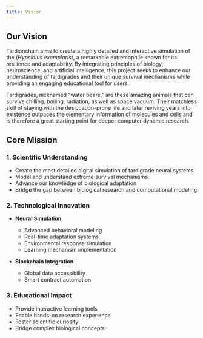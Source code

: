 ```yaml
---
title: Vision
---
```


## Our Vision

Tardionchain aims to create a highly detailed and interactive simulation of the (*Hypsibius exemplaris*), a remarkable extremophile known for its resilience and adaptability. By integrating principles of biology, neuroscience, and artificial intelligence, this project seeks to enhance our understanding of tardigrades and their unique survival mechanisms while providing an engaging educational tool for users.

Tardigrades, nicknamed "water bears," are these amazing animals that can survive chilling, boiling, radiation, as well as space vacuum. Their matchless skill of staying with the desiccation-prone life and later reviving years into existence outpaces the elementary information of molecules and cells and is therefore a great starting point for deeper computer dynamic research.
## Core Mission

### 1. Scientific Understanding
- Create the most detailed digital simulation of tardigrade neural systems
- Model and understand extreme survival mechanisms
- Advance our knowledge of biological adaptation
- Bridge the gap between biological research and computational modeling

### 2. Technological Innovation
- **Neural Simulation**
  - Advanced behavioral modeling
  - Real-time adaptation systems
  - Environmental response simulation
  - Learning mechanism implementation

- **Blockchain Integration**
  - Global data accessibility
  - Smart contract automation

### 3. Educational Impact
- Provide interactive learning tools
- Enable hands-on research experience
- Foster scientific curiosity
- Bridge complex biological concepts

